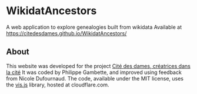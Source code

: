 # WikidatAncestors
A web application to explore genealogies built from wikidata
Available at https://citedesdames.github.io/WikidatAncestors/

## About
This website was developed for the project [Cité des dames, créatrices dans la cité](https://citedesdames.hypotheses.org/)
It was coded by Philippe Gambette, and improved using feedback from Nicole Dufournaud.
The code, available under the MIT license, uses the [vis.js](https://visjs.org/) library, hosted at cloudflare.com.
